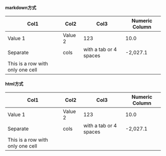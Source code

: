 #### markdown方式
|               Col1               |  Col2   |          Col3          | Numeric Column |
|----------------------------------|---------|------------------------|----------------|
| Value 1                          | Value 2 | 123                    |           10.0 |
| Separate                         | cols    | with a tab or 4 spaces |       -2,027.1 |
| This is a row with only one cell |         |                        |                |

#### html方式
<table>
<thead>
<tr>
  <th>Col1</th>
  <th>Col2</th>
  <th>Col3</th>
  <th>Numeric Column</th>
</tr>
</thead>
<tbody><tr>
  <td>Value 1</td>
  <td>Value 2</td>
  <td>123</td>
  <td>10.0</td>
</tr>
<tr>
  <td>Separate</td>
  <td>cols</td>
  <td>with a tab or 4 spaces</td>
  <td>-2,027.1</td>
</tr>
<tr>
  <td>This is a row with only one cell</td>
  <td></td>
  <td></td>
  <td></td>
</tr>
</tbody></table>